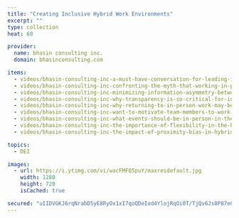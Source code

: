```yaml
---
title: "Creating Inclusive Hybrid Work Environments"
excerpt: ""
type: collection
heat: 60

provider:
  name: bhasin consulting inc.
  domain: bhasinconsulting.com

items:
  - videos/bhasin-consulting-inc-a-must-have-conversation-for-leading-inclusively-in-hybrid-work-environments
  - videos/bhasin-consulting-inc-confronting-the-myth-that-working-in-person-is-more-productive-than-working-virtually
  - videos/bhasin-consulting-inc-minimizing-information-asymmetry-between-in-person-and-remote-workers-in-hybrid-work-environments
  - videos/bhasin-consulting-inc-why-transparency-is-so-critical-for-inclusion-in-the-hybrid-world
  - videos/bhasin-consulting-inc-why-returning-to-in-person-work-may-be-more-challenging
  - videos/bhasin-consulting-inc-want-to-motivate-team-members-to-work-in-person-do-these-things
  - videos/bhasin-consulting-inc-what-events-should-be-in-person-in-the-hybrid-world
  - videos/bhasin-consulting-inc-the-importance-of-flexibility-in-the-hybrid-workplace
  - videos/bhasin-consulting-inc-the-impact-of-proximity-bias-in-hybrid-work-environments

topics:
  - DEI

images:
  - url: https://i.ytimg.com/vi/wacFMFQ5puY/maxresdefault.jpg
    width: 1280
    height: 720
    isCached: true

secured: "uIIDVGKJ6rqNrabD5yE8RyOx1xI7qoQDeIod4YlojRqOi0T/TjQv6Js0P87e0XUgmXTyahjw8wcCU/pxsJW5eFDg2Y9hJx+50HxoG2aWFZxKrKKFtpDW5Z4zJ147RcKzbtMcSXjowxl4JFBbmMIlRrd3GESDcbJsWUDFgA7j80yAjdK4TK3WZm9IHeopSrJGO5Rn8sV0p7wCWVH6jXb6JgxuyFbzLqE+pLmm5YKc1Qoq327Cfj++7xmPP5icxKnQH1H/LvhGEBgiNiKEYMq5w+t+iH8PfUYYkJpoaQCyb+fHIa0N+u4ac7trdnDuRrok/eAmc4GT8GXdfCw/Rjlyo5GazFtW++stZgirbaqShvg=;TTfnIiyswTNHnvmidtllXw=="
---
```


